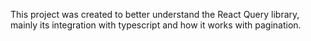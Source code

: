 This project was created to better understand the React Query library, mainly its integration with typescript and how it works with pagination.
